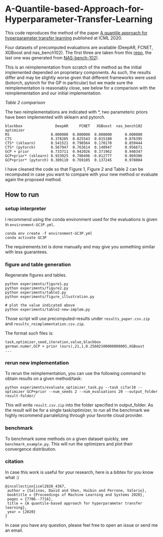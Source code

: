 # A-Quantile-based-Approach-for-Hyperparameter-Transfer-Learning

This code reproduces the method of the paper 
[A quantile approach for hyperparameter transfer learning](https://icml.cc/virtual/2020/poster/6483) published at 
ICML 2020. 

Four datasets of precomputed evaluations are available (DeepAR, FCNET, XGBoost and nas_bench102). The first three 
 are taken from this [repo](https://github.com/icdishb/hyperparameter-transfer-learning-evaluations), the last 
 one was generated from [NAS-bench-102](https://github.com/Debrove/NAS-Projects)).

This is an reimplementation from scratch of the method as the initial implemented depended on proprietary components. 
As such, the results differ and may be slightly worse given that different frameworks were used (botorch,
 pytorch for the GP in particular) but we made sure the reimplementation is reasonably close, see below for a 
 comparison with the reimplementation and our initial implementation.
 
*Table 2 comparison*

The two reimplementations are indicated with \*, two parameteric priors have been implemented with sklearn and pytorch.

```
blackbox               DeepAR     FCNET   XGBoost  nas_bench102
optimizer                                                      
RS                   0.000000  0.000000  0.000000      0.000000
CTS                  0.378205  0.825543  0.015180      0.876395
CTS* (sklearn)       0.541521  0.790564  0.170170      0.859444
CTS* (pytorch)       0.567947  0.763614  0.140947      0.956671
GCP + prior          0.733711  0.942026  0.371962      0.940347
GCP+prior* (sklearn) 0.933025  0.780496 -0.012777      0.969306
GCP+prior* (pytorch) 0.389110  0.769105  0.137245      0.978004
```

I have cleaned the code so that Figure 1, Figure 2 and Table 2 can be recomputed in case you want to compare with your 
new method or evaluate again the proposed method.  

## How to run

### setup interpreter

I recommend using the conda environment used for the evaluations is given in `environment-GC3P.yml`.
```
conda env create -f environment-GC3P.yml
conda activate GC3P
```

The requirements.txt is done manually and may give you something similar with less guarantees.

### figure and table generation

Regenerate figures and tables.
```
python experiments/figure1.py
python experiments/figure2.py
python experiments/table2.py
python experiments/figure_illustration.py

# plot the value indicated above
python experiments/table2-new-implem.py
```

Those script will use precomputed-results under `results_paper.csv.zip` and `results_reimplementation.csv.zip`.

The format such files is:

```
task,optimizer,seed,iteration,value,blackbox
german.numer,GCP + prior (ours),21,1,0.25602100000000005,XGBoost
...
```

### rerun new implementation

To rerun the reimplementation, you can use the following command to obtain results on a given method/task: 
```  
python experiments/evaluate_optimizer_task.py --task cifar10 --optimizer GCP+prior --num_seeds 2 --num_evaluations 20 --output_folder result-folder/
```

This will write `result.csv.zip` into the folder specified in output_folder.
As the result will be for a single task/optimizer, to run all the benchmark we highly recommend parralelizing through
your favorite cloud provider.


### benchmark 

To benchmark some methods on a given dataset quickly, see `benchmark_example.py`. This will run the optimizers
and plot their convergence distribution.


### citation

In case this work is useful for your research, here is a bibtex for you know what :)

```
@incollection{icml2020_4367,
 author = {Salinas, David and Shen, Huibin and Perrone, Valerio},
 booktitle = {Proceedings of Machine Learning and Systems 2020},
 pages = {7706--7716},
 title = {A quantile-based approach for hyperparameter transfer learning},
 year = {2020}
}
```


In case you have any question, please feel free to open an issue or send me an email.

